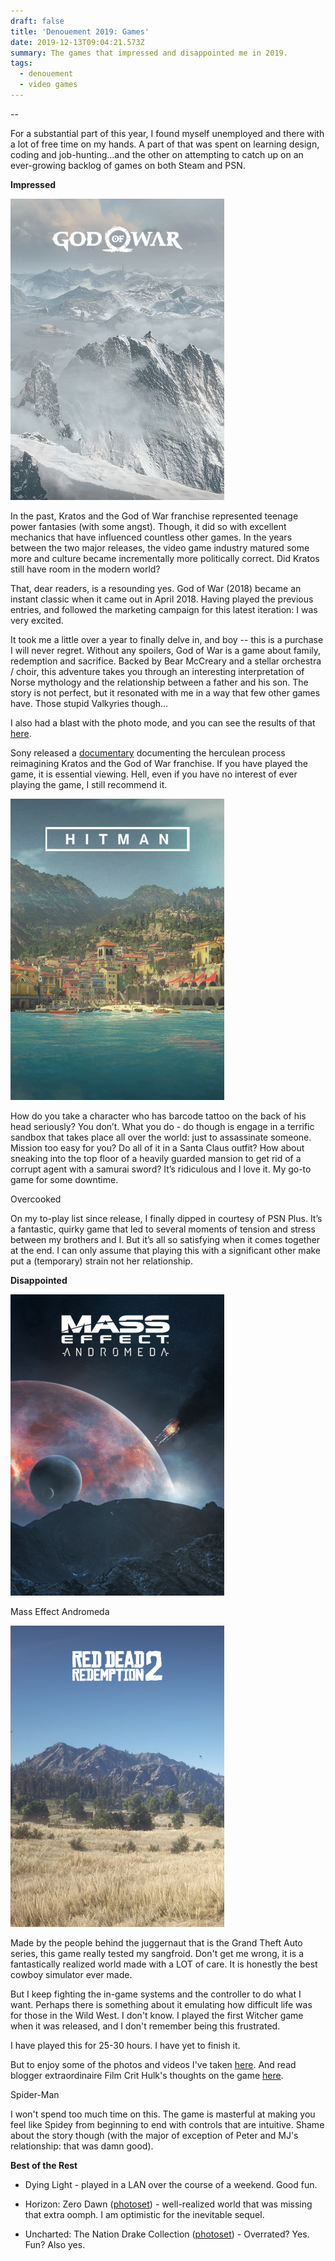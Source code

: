 ```yaml
---
draft: false
title: 'Denouement 2019: Games'
date: 2019-12-13T09:04:21.573Z
summary: The games that impressed and disappointed me in 2019.
tags:
  - denouement
  - video games
---
```

\--

For a substantial part of this year, I found myself unemployed and there with a lot of free time on my hands. A part of that was spent on learning design, coding and job-hunting...and the other on attempting to catch up on an ever-growing backlog of games on both Steam and PSN.

**Impressed**

![gow_snowy_mountain](/static/img/god-of-war-ps4-.png "God of War")

 In the past, Kratos and the God of War franchise represented teenage power fantasies (with some angst). Though, it did so with excellent mechanics that have influenced countless other games. In the years between the two major releases, the video game industry matured some more and culture became incrementally more politically correct. Did Kratos still have room in the modern world?

That, dear readers, is a resounding yes. God of War (2018) became an instant classic when it came out in April 2018. Having played the previous entries, and followed the marketing campaign for this latest iteration: I was very excited.

It took me a little over a year to finally delve in, and boy -- this is a purchase I will never regret. Without any spoilers, God of War is a game about family, redemption and sacrifice. Backed by Bear McCreary and a stellar orchestra / choir, this adventure takes you through an interesting interpretation of Norse mythology and the relationship between a father and his son. The story is not perfect, but it resonated with me in a way that few other games have. Those stupid Valkyries though…

I also had a blast with the photo mode, and you can see the results of that [here](https://iamedson.com/god-of-war). 

Sony released a [documentary](https://www.youtube.com/watch?v=ra_R-K_IoUc) documenting the herculean process  reimagining Kratos and the God of War franchise. If you have played the game, it is essential viewing. Hell, even if you have no interest of ever playing the game, I still recommend it.

![hitman_sapienza](/static/img/hitman-2016-alt-2.png "Hitman")

How do you take a character who has barcode tattoo on the back of his head seriously? You don’t. What you do - do though is engage in a terrific sandbox that takes place all over the world: just to assassinate someone. Mission too easy for you? Do all of it in a Santa Claus outfit? How about sneaking into the top floor of a heavily guarded mansion to get rid of a corrupt agent with a samurai sword? It’s ridiculous and I love it. My go-to game for some downtime.

Overcooked

On my to-play list since release, I finally dipped in courtesy of PSN Plus. It’s a fantastic, quirky game that led to several moments of tension and stress between my brothers and I. But it’s all so satisfying when it comes together at the end. I can only assume that playing this with a significant other make put a (temporary) strain not her relationship.

**Disappointed**

![mea_planet](/static/img/mass-effect-andromeda.png "Mass Effect: Andromeda")

Mass Effect Andromeda

![rdr2_wildwest](/static/img/red-dead-redemption-2.png "Red Dead Redemption 2")

Made by the people behind the juggernaut that is the Grand Theft Auto series, this game really tested my sangfroid. Don't get me wrong, it is a fantastically realized world made with a LOT of care. It is honestly the best cowboy simulator ever made.

But I keep fighting the in-game systems and the controller to do what I want. Perhaps there is something about it emulating how difficult life was for those in the Wild West. I don't know. I played the first Witcher game when it was released, and I don't remember being this frustrated.

I have played this for 25-30 hours. I have yet to finish it.

But to enjoy some of the photos and videos I've taken [here](https://iamedson.com/red-dead). And read blogger extraordinaire Film Crit Hulk's thoughts on the game [here](https://www.polygon.com/2019/4/22/18298277/red-dead-redemption-2-pc-review-rdr2-story-design-criticism).

Spider-Man

I won't spend too much time on this. The game is masterful at making you feel like Spidey from beginning to end with controls that are intuitive. Shame about the story though (with the major of exception of Peter and MJ's relationship: that was damn good).

**Best of the Rest**

* Dying Light - played in a LAN over the course of a weekend. Good fun.



* Horizon: Zero Dawn ([photoset](https://iamedson.com/horizon)) - well-realized world that was missing that extra oomph. I am optimistic for the inevitable sequel.



* Uncharted: The Nation Drake Collection ([photoset](https://iamedson.com/uncharted)) - Overrated? Yes. Fun? Also yes.
